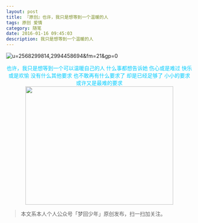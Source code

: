```yaml
---
layout: post
title: 『原创』也许，我只是想等到一个温暖的人
tags: 原创 爱情
category: 随笔
date: 2016-01-16 09:45:03
description: 我只是想等到一个温暖的人
---
```


![u=2568299814,2994458694&amp;fm=21&amp;gp=0](http://7xlkoc.com1.z0.glb.clouddn.com/wp-content/uploads/2016/01/2016010816333980.jpg)

<center><span style="color: #00ccff;">也许，我只是想等到一个可以温暖自己的人</span>
<span style="color: #00ccff;"> 什么事都想告诉她</span>
<span style="color: #00ccff;"> 伤心或是难过</span>
<span style="color: #00ccff;"> 快乐或是欢愉</span>
<span style="color: #00ccff;"> 没有什么其他要求</span>
<span style="color: #00ccff;"> 也不敢再有什么要求了</span>
<span style="color: #00ccff;"> 却是已经足够了</span>
<span style="color: #00ccff;"> 小小的要求</span>
<span style="color: #00ccff;"> 或许又是最难的要求</span></center>

<div align="center">
<img src="http://7xlkoc.com1.z0.glb.clouddn.com/qrcodenew.jpg" width="400" height="320" />
</div>

> 本文系本人个人公众号「梦回少年」原创发布，扫一扫加关注。